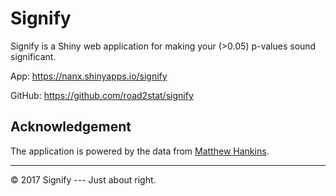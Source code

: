 # Signify

Signify is a Shiny web application for making your (>0.05) p-values sound significant.

App: https://nanx.shinyapps.io/signify

GitHub: https://github.com/road2stat/signify

## Acknowledgement

The application is powered by the data from [Matthew Hankins](https://mchankins.wordpress.com/2013/04/21/still-not-significant-2/).

<hr>

© 2017 Signify --- Just about right.
